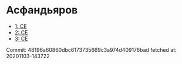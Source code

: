 # Асфандьяров
- [1: CE](1.md)
- [2: CE](2.md)
- [3: CE](3.md)

Commit: 48196a60860dbc6173735669c3a974d409176bad
 fetched at: 20201103-143722

